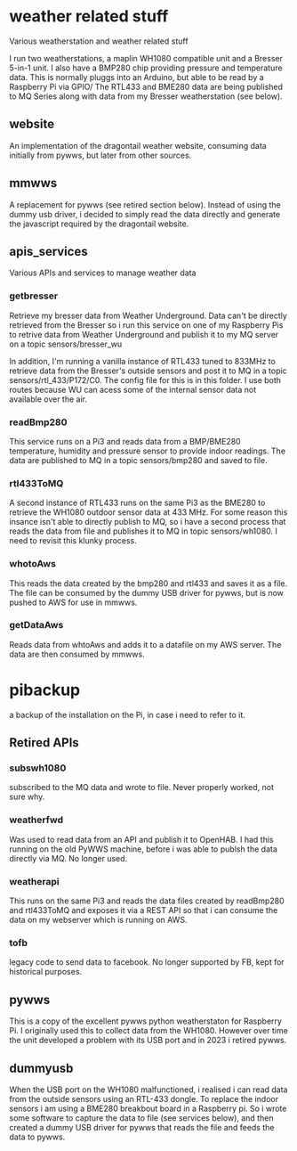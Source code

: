 # weather related stuff

Various weatherstation and weather related stuff

I run two weatherstations, a maplin WH1080 compatible unit and a Bresser 5-in-1 unit. I also have a BMP280 chip providing pressure and temperature data. This is normally pluggs into an Arduino, but able to be read by a Raspberry Pi via GPIO/
The RTL433 and BME280 data are being published to MQ Series along with data from my Bresser weatherstation (see below). 



## website
An implementation of the dragontail weather website, consuming data initially from pywws, but later from other sources. 

## mmwws
A replacement for pywws (see retired section below). Instead of using the dummy usb driver, i decided to simply read the data directly and generate the javascript required by the dragontail website. 

## apis_services
Various APIs and services to manage weather data

### getbresser
Retrieve my bresser data from Weather Underground. Data can't be directly retrieved from the Bresser so i run this service on one of my Raspberry Pis to retrive data from Weather Underground and publish it to my MQ server on a topic sensors/bresser_wu

In addition, I'm running a vanilla instance of RTL433 tuned to 833MHz to retrieve data from the Bresser's outside sensors and post it to MQ in a topic sensors/rtl_433/P172/C0. The config file for this is in this folder. I use both routes because WU can acess some of the internal sensor data not available over the air. 

### readBmp280
This service runs on a Pi3 and reads data from a BMP/BME280 temperature, humidity and pressure sensor to provide indoor readings. The data are published to MQ in a topic sensors/bmp280 and saved to file. 

### rtl433ToMQ
A second instance of RTL433 runs on the same Pi3 as the BME280 to retrieve the WH1080 outdoor sensor data at 433 MHz. For some reason this insance isn't able to directly publish to MQ, so i have a second process that reads the data from file and publishes it to MQ in topic sensors/wh1080. I need to revisit this klunky process. 

### whotoAws 
This reads the data created by the bmp280 and rtl433 and saves it as a file. The file can be consumed by the dummy USB driver for pywws, but is now pushed to AWS for  use in mmwws. 

### getDataAws
Reads data from whtoAws and adds it to a datafile on my AWS server. The data are then consumed by mmwws. 

# pibackup
a backup of the installation on the Pi, in case i need to refer to it. 

## Retired APIs 
### subswh1080
subscribed to the MQ data and wrote to file. Never properly worked, not sure why.

### weatherfwd 
Was used to read data from an API and publish it to OpenHAB. I had this running on the old PyWWS machine, before i was able to publsh the data directly via MQ. No longer used. 

### weatherapi
This runs on the same Pi3 and reads the data files created by readBmp280 and rtl433ToMQ and exposes it via a REST API so that i can consume the data on my webserver which is running on AWS. 

### tofb 
legacy code to send data to facebook. No longer supported by FB, kept for historical purposes. 

## pywws 
This is a copy of the excellent pywws python weatherstaton for Raspberry Pi. I originally used this to collect
data from the WH1080. However over time the unit developed a problem with its USB port and in 2023 i retired pywws. 

## dummyusb
When the USB port on the WH1080 malfunctioned, i realised i can read data from the outside sensors using an RTL-433 dongle. To replace the indoor sensors i am using a BME280 breakbout board in a Raspberry pi.  So i wrote some software to capture the data to file (see services below), and then created a dummy USB driver for pywws that reads the file and feeds the data to pywws. 

